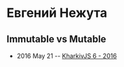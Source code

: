 # Евгений Нежута

## Immutable vs Mutable
- 2016 May 21 -- [KharkivJS 6 - 2016](https://www.youtube.com/watch?v=8BExyeds_c0)    

